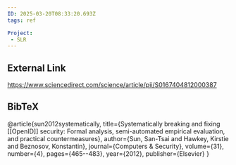 ```yaml
---
ID: 2025-03-20T08:33:20.693Z
tags: ref

Project:
 - SLR
---
```

## External Link

https://www.sciencedirect.com/science/article/pii/S0167404812000387

## BibTeX

@article{sun2012systematically,   title={Systematically breaking and fixing [[OpenID]] security: Formal analysis, semi-automated empirical evaluation, and practical countermeasures},   author={Sun, San-Tsai and Hawkey, Kirstie and Beznosov, Konstantin},   journal={Computers \& Security},   volume={31},   number={4},   pages={465--483},   year={2012},   publisher={Elsevier} }
